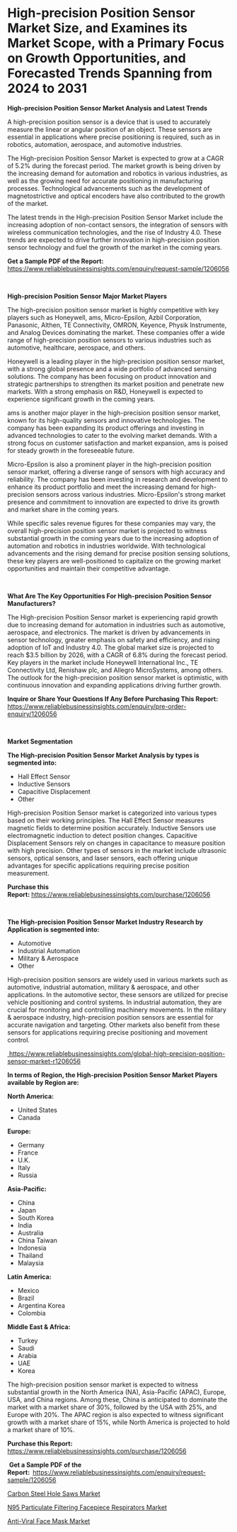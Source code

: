 <p><h1>High-precision Position Sensor Market Size, and Examines its Market Scope, with a Primary Focus on Growth Opportunities, and Forecasted Trends Spanning from 2024 to 2031</h1></p><p><strong>High-precision Position Sensor Market Analysis and Latest Trends</strong></p>
<p><p>A high-precision position sensor is a device that is used to accurately measure the linear or angular position of an object. These sensors are essential in applications where precise positioning is required, such as in robotics, automation, aerospace, and automotive industries. </p><p>The High-precision Position Sensor Market is expected to grow at a CAGR of 5.2% during the forecast period. The market growth is being driven by the increasing demand for automation and robotics in various industries, as well as the growing need for accurate positioning in manufacturing processes. Technological advancements such as the development of magnetostrictive and optical encoders have also contributed to the growth of the market.</p><p>The latest trends in the High-precision Position Sensor Market include the increasing adoption of non-contact sensors, the integration of sensors with wireless communication technologies, and the rise of Industry 4.0. These trends are expected to drive further innovation in high-precision position sensor technology and fuel the growth of the market in the coming years.</p></p>
<p><strong>Get a Sample PDF of the Report:&nbsp;</strong> <a href="https://www.reliablebusinessinsights.com/enquiry/request-sample/1206056">https://www.reliablebusinessinsights.com/enquiry/request-sample/1206056</a></p>
<p>&nbsp;</p>
<p><strong>High-precision Position Sensor Major Market Players</strong></p>
<p><p>The high-precision position sensor market is highly competitive with key players such as Honeywell, ams, Micro-Epsilon, Azbil Corporation, Panasonic, Althen, TE Connectivity, OMRON, Keyence, Physik Instrumente, and Analog Devices dominating the market. These companies offer a wide range of high-precision position sensors to various industries such as automotive, healthcare, aerospace, and others.</p><p>Honeywell is a leading player in the high-precision position sensor market, with a strong global presence and a wide portfolio of advanced sensing solutions. The company has been focusing on product innovation and strategic partnerships to strengthen its market position and penetrate new markets. With a strong emphasis on R&D, Honeywell is expected to experience significant growth in the coming years.</p><p>ams is another major player in the high-precision position sensor market, known for its high-quality sensors and innovative technologies. The company has been expanding its product offerings and investing in advanced technologies to cater to the evolving market demands. With a strong focus on customer satisfaction and market expansion, ams is poised for steady growth in the foreseeable future.</p><p>Micro-Epsilon is also a prominent player in the high-precision position sensor market, offering a diverse range of sensors with high accuracy and reliability. The company has been investing in research and development to enhance its product portfolio and meet the increasing demand for high-precision sensors across various industries. Micro-Epsilon's strong market presence and commitment to innovation are expected to drive its growth and market share in the coming years.</p><p>While specific sales revenue figures for these companies may vary, the overall high-precision position sensor market is projected to witness substantial growth in the coming years due to the increasing adoption of automation and robotics in industries worldwide. With technological advancements and the rising demand for precise position sensing solutions, these key players are well-positioned to capitalize on the growing market opportunities and maintain their competitive advantage.</p></p>
<p>&nbsp;</p>
<p><strong>What Are The Key Opportunities For High-precision Position Sensor Manufacturers?</strong></p>
<p><p>The High-precision Position Sensor market is experiencing rapid growth due to increasing demand for automation in industries such as automotive, aerospace, and electronics. The market is driven by advancements in sensor technology, greater emphasis on safety and efficiency, and rising adoption of IoT and Industry 4.0. The global market size is projected to reach $3.5 billion by 2026, with a CAGR of 6.8% during the forecast period. Key players in the market include Honeywell International Inc., TE Connectivity Ltd, Renishaw plc, and Allegro MicroSystems, among others. The outlook for the high-precision position sensor market is optimistic, with continuous innovation and expanding applications driving further growth.</p></p>
<p><strong>Inquire or Share Your Questions If Any Before Purchasing This Report:</strong> <a href="https://www.reliablebusinessinsights.com/enquiry/pre-order-enquiry/1206056">https://www.reliablebusinessinsights.com/enquiry/pre-order-enquiry/1206056</a></p>
<p>&nbsp;</p>
<p><strong>Market Segmentation</strong></p>
<p><strong>The High-precision Position Sensor Market Analysis by types is segmented into:</strong></p>
<p><ul><li>Hall Effect Sensor</li><li>Inductive Sensors</li><li>Capacitive Displacement</li><li>Other</li></ul></p>
<p><p>High-precision Position Sensor market is categorized into various types based on their working principles. The Hall Effect Sensor measures magnetic fields to determine position accurately. Inductive Sensors use electromagnetic induction to detect position changes. Capacitive Displacement Sensors rely on changes in capacitance to measure position with high precision. Other types of sensors in the market include ultrasonic sensors, optical sensors, and laser sensors, each offering unique advantages for specific applications requiring precise position measurement.</p></p>
<p><strong>Purchase this Report:&nbsp;</strong><a href="https://www.reliablebusinessinsights.com/purchase/1206056">https://www.reliablebusinessinsights.com/purchase/1206056</a></p>
<p>&nbsp;</p>
<p><strong>The High-precision Position Sensor Market Industry Research by Application is segmented into:</strong></p>
<p><ul><li>Automotive</li><li>Industrial Automation</li><li>Military & Aerospace</li><li>Other</li></ul></p>
<p><p>High-precision position sensors are widely used in various markets such as automotive, industrial automation, military & aerospace, and other applications. In the automotive sector, these sensors are utilized for precise vehicle positioning and control systems. In industrial automation, they are crucial for monitoring and controlling machinery movements. In the military & aerospace industry, high-precision position sensors are essential for accurate navigation and targeting. Other markets also benefit from these sensors for applications requiring precise positioning and movement control.</p></p>
<p><a href="https://www.reliablebusinessinsights.com/global-high-precision-position-sensor-market-r1206056">&nbsp;https://www.reliablebusinessinsights.com/global-high-precision-position-sensor-market-r1206056</a></p>
<p><strong>In terms of Region, the High-precision Position Sensor Market Players available by Region are:</strong></p>
<p>
    <p> <strong> North America: </strong>
        <ul>
            <li>United States</li>
            <li>Canada</li>
        </ul>
        </p> 
    <p> <strong> Europe: </strong>
        <ul>
            <li>Germany</li>
            <li>France</li>
            <li>U.K.</li>
            <li>Italy</li>
            <li>Russia</li>
        </ul>
        </p> 
    <p> <strong> Asia-Pacific: </strong>
        <ul>
            <li>China</li>
            <li>Japan</li>
            <li>South Korea</li>
            <li>India</li>
            <li>Australia</li>
            <li>China Taiwan</li>
            <li>Indonesia</li>
            <li>Thailand</li>
            <li>Malaysia</li>
        </ul>
        </p> 
    <p> <strong> Latin America: </strong>
        <ul>
            <li>Mexico</li>
            <li>Brazil</li>
            <li>Argentina Korea</li>
            <li>Colombia</li>
        </ul>
        </p> 
    <p> <strong> Middle East & Africa: </strong>
        <ul>
            <li>Turkey</li>
            <li>Saudi</li>
            <li>Arabia</li>
            <li>UAE</li>
            <li>Korea</li>
        </ul>
    </p>
    </p>
<p><p>The high-precision position sensor market is expected to witness substantial growth in the North America (NA), Asia-Pacific (APAC), Europe, USA, and China regions. Among these, China is anticipated to dominate the market with a market share of 30%, followed by the USA with 25%, and Europe with 20%. The APAC region is also expected to witness significant growth with a market share of 15%, while North America is projected to hold a market share of 10%.</p></p>
<p><strong>Purchase this Report: </strong><a href="https://www.reliablebusinessinsights.com/purchase/1206056">https://www.reliablebusinessinsights.com/purchase/1206056</a></p>
<p>&nbsp;<strong>Get a Sample PDF of the Report:&nbsp;&nbsp;</strong><a href="https://www.reliablebusinessinsights.com/enquiry/request-sample/1206056">https://www.reliablebusinessinsights.com/enquiry/request-sample/1206056</a></p>
<p><strong></strong></p>
<p><p><a href="https://issuu.com/reportprime-2/docs/carbon-steel-hole-saws-market-size-2030.pptx">Carbon Steel Hole Saws Market</a></p><p><a href="https://github.com/GaryrankliznmwoXff/Market-Research-Report-List-1/blob/main/n95-particulate-filtering-facepiece-respirators-market.md">N95 Particulate Filtering Facepiece Respirators Market</a></p><p><a href="https://github.com/polesdua1/Market-Research-Report-List-1/blob/main/anti-viral-face-mask-market.md">Anti-Viral Face Mask Market</a></p></p>